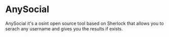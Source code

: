# AnySocial
AnySocial it's a osint open source tool based on Sherlock that allows you to serach any username and gives you the results if exists.
